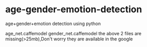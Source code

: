 # age-gender-emotion-detection
age+gender+emotion detection using python


age_net.caffemodel 
gender_net.caffemodel
the above 2 files are missing(>25mb),Don't worry they are available in the google 
